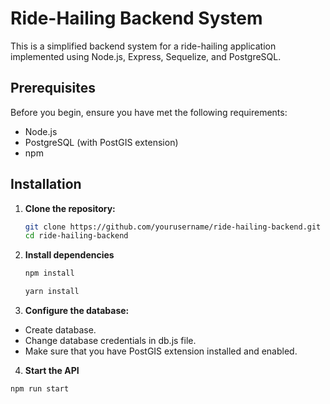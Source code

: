 # Ride-Hailing Backend System

This is a simplified backend system for a ride-hailing application implemented using Node.js, Express, Sequelize, and PostgreSQL.

## Prerequisites

Before you begin, ensure you have met the following requirements:

- Node.js
- PostgreSQL (with PostGIS extension)
- npm

## Installation

1. **Clone the repository:**

   ```bash
   git clone https://github.com/yourusername/ride-hailing-backend.git
   cd ride-hailing-backend
   ```

2. **Install dependencies**

   ```bash
   npm install
   ```

   ```bash
   yarn install
   ```

3. **Configure the database:**

- Create database.
- Change database credentials in db.js file.
- Make sure that you have PostGIS extension installed and enabled.

4. **Start the API**

```bash
npm run start
```
